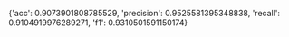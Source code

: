 {'acc': 0.9073901808785529, 'precision': 0.9525581395348838, 'recall': 0.9104919976289271, 'f1': 0.9310501591150174}
